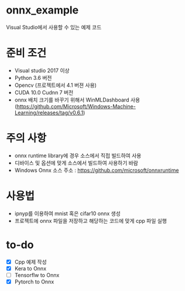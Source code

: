 # onnx_example
Visual Studio에서 사용할 수 있는 예제 코드

# 준비 조건
- Visual studio 2017 이상
- Python 3.6 버전
- Opencv (프로젝트에서 4.1 버젼 사용)
- CUDA 10.0 Cudnn 7 버전
- onnx 배치 크기를 바꾸기 위해서 WinMLDashboard 사용(https://github.com/Microsoft/Windows-Machine-Learning/releases/tag/v0.6.1)

# 주의 사항
- onnx runtime library에 경우 소스에서 직접 빌드하여 사용
- 디바이스 및 옵션에 맞게 소스에서 빌드하여 사용하기 바람
- Windows Onnx 소스 주소 : https://github.com/microsoft/onnxruntime

# 사용법
- ipnyp를 이용하여 mnist 혹은 cifar10 onnx 생성
- 프로젝트에 onnx 파일을 저장하고 해당하는 코드에 맞게 cpp 파일 실행

# to-do
- [x] Cpp 예제 작성
- [x] Kera to Onnx
- [ ] Tensorflw to Onnx
- [x] Pytorch to Onnx
